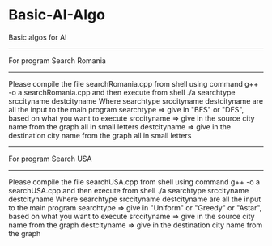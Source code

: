 # Basic-AI-Algo

Basic algos for AI

****************************************************************************************
For program Search Romania
****************************************************************************************

Please compile the file searchRomania.cpp from shell using command
g++ -o a searchRomania.cpp
and then execute from shell
./a searchtype srccityname destcityname
Where searchtype srccityname destcityname are all the input to the main program
searchtype => give in "BFS" or "DFS", based on what you want to execute
srccityname => give in the source city name from the graph all in small letters
destcityname => give in the destination city name from the graph all in small letters


****************************************************************************************
For program Search USA
****************************************************************************************

Please compile the file searchUSA.cpp from shell using command
g++ -o a searchUSA.cpp
and then execute from shell
./a searchtype srccityname destcityname
Where searchtype srccityname destcityname are all the input to the main program
searchtype => give in "Uniform" or "Greedy" or "Astar", based on what you want to execute
srccityname => give in the source city name from the graph
destcityname => give in the destination city name from the graph 
